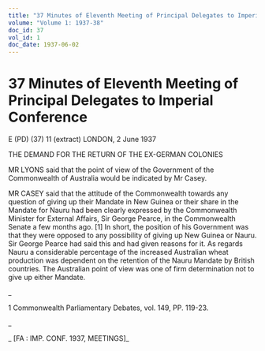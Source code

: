 ```yaml
---
title: "37 Minutes of Eleventh Meeting of Principal Delegates to Imperial Conference"
volume: "Volume 1: 1937-38"
doc_id: 37
vol_id: 1
doc_date: 1937-06-02
---
```


# 37 Minutes of Eleventh Meeting of Principal Delegates to Imperial Conference

E (PD) (37) 11 (extract) LONDON, 2 June 1937

THE DEMAND FOR THE RETURN OF THE EX-GERMAN COLONIES

MR LYONS said that the point of view of the Government of the Commonwealth of Australia would be indicated by Mr Casey.

MR CASEY said that the attitude of the Commonwealth towards any question of giving up their Mandate in New Guinea or their share in the Mandate for Nauru had been clearly expressed by the Commonwealth Minister for External Affairs, Sir George Pearce, in the Commonwealth Senate a few months ago. [1] In short, the position of his Government was that they were opposed to any possibility of giving up New Guinea or Nauru. Sir George Pearce had said this and had given reasons for it. As regards Nauru a considerable percentage of the increased Australian wheat production was dependent on the retention of the Nauru Mandate by British countries. The Australian point of view was one of firm determination not to give up either Mandate.

_

1 Commonwealth Parliamentary Debates, vol. 149, PP. 119-23.

_

_ [FA : IMP. CONF. 1937, MEETINGS]_
